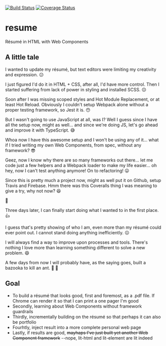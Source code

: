 [![Build Status](https://travis-ci.org/rabelloo/resume.svg?branch=master)](https://travis-ci.org/rabelloo/resume)
[![Coverage Status](https://coveralls.io/repos/github/rabelloo/resume/badge.svg?branch=master)](https://coveralls.io/github/rabelloo/resume?branch=master)

# resume
Résumé in HTML with Web Components

## A little tale
I wanted to update my résumé, but text editors were limiting my creativity and expression. :confused:

I just figured I'd do it in HTML + CSS, after all, I'd have more control.
Then I started suffering from lack of power in styling and installed SCSS. :pensive:

Soon after I was missing scoped styles and Hot Module Replacement, or at least Hot Reload.
Obviously I couldn't setup Webpack alone without a proper testing framework, so Jest it is. :hushed:

But I wasn't going to use JavaScript at all, was I?
Well I guess since I have all the setup now, might as well...
and since we're doing JS, let's go ahead and improve it with TypeScript. :sweat_smile:

Whoa now I have this awesome setup and I won't be using any of it...
what if I tried writing my own Web Components, from spec, without any framework? :sunglasses:

Geez, now I know why there are so many frameworks out there...
let me code just a few helpers and a Webpack loader to make my life easier...
oh hey, now I can't test anything anymore! On to refactoring! :stuck_out_tongue:

Since this is pretty much a project now, might as well put it on Github, setup Travis and Firebase.
Hmm there was this Coveralls thing I was meaning to give a try, why not now? :satisfied:

:running:

Three days later, I can finally start doing what I wanted to in the first place. :+1:

I guess that's pretty showing of who I am, even more than my résumé could ever point out.
I cannot stand doing anything inefficiently. :confounded:

I will always find a way to improve upon processes and tools.
There's nothing I love more than learning something different to solve a new problem. :smile:

A few days from now I will probably have, as the saying goes, built a bazooka to kill an ant. :rocket: :ant: 

## Goal
- To build a résumé that looks good, first and foremost, as a .pdf file. If Chrome can render it so that I can print a one pager I'm good
- Secondly, learning about Web Components without framework guardrails
- Thirdly, incrementally building on the résumé so that perhaps it can also be portfolio
- Fourhtly, inject result into a more complete personal web page
- Lastly, if results are good, ~~mayhaps I've just built yet another Web Component framework~~ --nope, lit-html and lit-element are lit indeed
